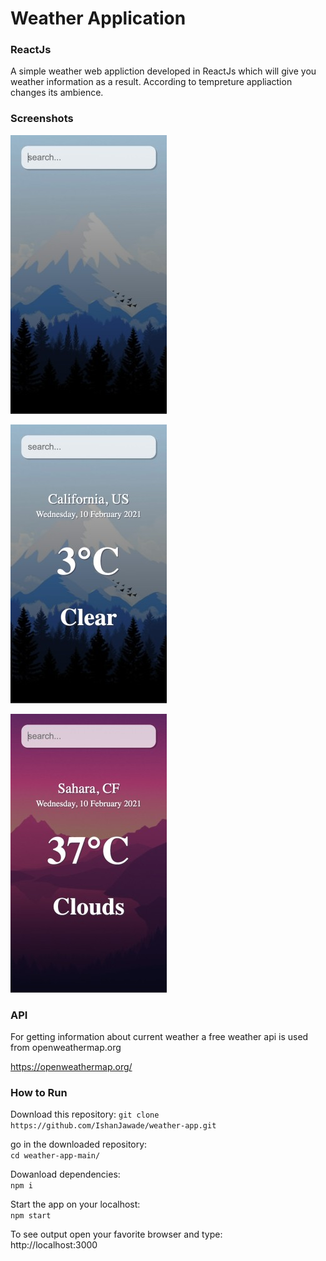 # Weather Application
### ReactJs

A simple weather web appliction developed in ReactJs 
which will give you weather information as a result.
According to tempreture appliaction changes its ambience.

### Screenshots

![](Screenshots/Home-Screen.jpg)

![](Screenshots/Cold.jpg)

![](Screenshots/Warm.jpg)


### API 

For getting information about current weather a free 
weather api is used from openweathermap.org

https://openweathermap.org/

### How to Run 

Download this repository:
`git clone https://github.com/IshanJawade/weather-app.git`

go in the downloaded repository:\
`cd weather-app-main/`

Dowanload dependencies:\
`npm i `

Start the app on your localhost:\
`npm start`

To see output open your favorite browser and type:\
http://localhost:3000
